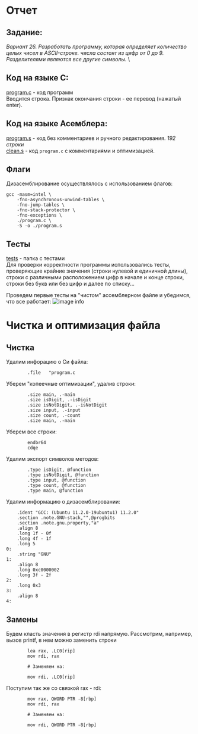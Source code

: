 # Отчет

## Задание:
*Вариант 26. Разработать программу, которая определяет количество целых чисел в ASCII-строке. числа состоят из цифр от 0 до 9. Разделителями являются все другие символы.* \

## Код на языке С:
[program.c](https://github.com/1rlan/csaihw/blob/master/homework%20%E2%84%962/program.c) - код программ\
Вводится строка. Признак окончания строки - ее перевод (нажатый enter).

## Код на языке Асемблера:
[program.s](https://github.com/1rlan/csaihw/blob/master/homework%20%E2%84%962/program.c) - код без комментариев и ручного редактирования. *192 строки*\
[clean.s](https://github.com/1rlan/csaihw/blob/master/homework%20%E2%84%962/clean.s) - код  ```program.c```  c комментариями и оптимизацией.

## Флаги 
Дизасемблирование осуществлялось с использованием флагов:
```terminal
gcc -masm=intel \
    -fno-asynchronous-unwind-tables \
    -fno-jump-tables \
    -fno-stack-protector \
    -fno-exceptions \
    ./program.c \
    -S -o ./program.s
```

## Тесты 
[tests](https://github.com/1rlan/csaihw/tree/master/homework%20%E2%84%962/tests) - папка с тестами\
Для проверки корректности программы использовались тесты, проверяющие крайние значения (строки нулевой и единичной длины), строки с различными расположением цифр в начале и конце строки, строки без букв или без цифр и далее по списку...

Проведем первые тесты на "чистом" ассемблерном файле и убедимся, что все работает:
![image info](images/first_test.png)
# Чистка и оптимизация файла

## Чистка 
Удалим инфорацию о Си файла:
```assembly
        .file   "program.c
```

Уберем "копеечные оптимизации", удалив строки:
```assembly
        .size main, .-main 
        .size isDigit, .-isDigit
        .size isNotDigit, .-isNotDigit
        .size input, .-input
        .size count, .-count
        .size main, .-main
```

Уберем все строки:
```assembly
        endbr64
        cdqe
```

Удалим экспорт символов методов:
```assembly        
		.type isDigit, @function
        .type isNotDigit, @function
        .type input, @function
        .type count, @function
        .type main, @function
```

Удалим информацию о дизасемблировании:
``` assembly
	.ident "GCC: (Ubuntu 11.2.0-19ubuntu1) 11.2.0"
	.section .note.GNU-stack,"",@progbits
	.section .note.gnu.property,"a"
	.align 8
	.long 1f - 0f
	.long 4f - 1f
	.long 5
0:
	.string "GNU"
1:
	.align 8
	.long 0xc0000002
	.long 3f - 2f
2:
	.long 0x3
3:
	.align 8
4:
```


## Замены
Будем класть значения в регистр rdi напрямую. Рассмотрим, например, вызов printf, в нем можно заменить строки
```
		lea rax, .LC0[rip]
		mov rdi, rax

		# Заменяем на:

		mov rdi, .LC0[rip]
```
Поступим так же со связкой rax - rdi:
```
		mov rax, QWORD PTR -8[rbp]
		mov rdi, rax
		
		# Заменяем на:
		
		mov rdi, QWORD PTR -8[rbp]
```